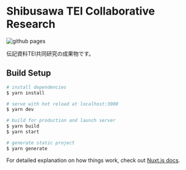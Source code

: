 # Shibusawa TEI Collaborative Research

![github pages](https://github.com/nakamura196/repo/workflows/github%20pages/badge.svg)

伝記資料TEI共同研究の成果物です。

## Build Setup

```bash
# install dependencies
$ yarn install

# serve with hot reload at localhost:3000
$ yarn dev

# build for production and launch server
$ yarn build
$ yarn start

# generate static project
$ yarn generate
```

For detailed explanation on how things work, check out [Nuxt.js docs](https://nuxtjs.org).
